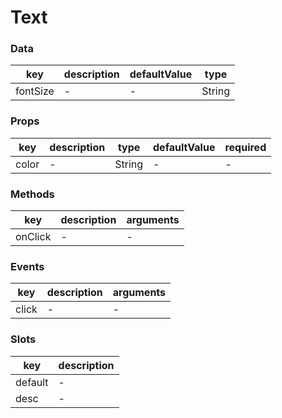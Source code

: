 # Text

### Data

| key | description | defaultValue | type |
| --- | ----------- | ------------ | ---- |
| fontSize | - | - | String |

### Props

| key | description | type | defaultValue | required |
| --- | ----------- | ---- | ------------ | -------- |
| color | - | String | - | - |

### Methods

| key | description | arguments |
| --- | ----------- | --------- |
| onClick | - | - |

### Events

| key | description | arguments |
| --- | ----------- | --------- |
| click | - | - |

### Slots

| key | description |
| --- | ----------- |
| default | - |
| desc | - |
